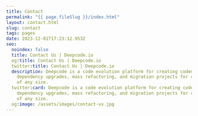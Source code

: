 ```yaml
---
title: Contact
permalink: "{{ page.fileSlug }}/index.html"
layout: contact.html
slug: contact
tags: pages
date: 2023-12-01T17:23:12.953Z
seo:
  noindex: false
  title: Contact Us | Deepcode.io
  og:title: Contact Us | Deepcode.io
  twitter:title: Contact Us | Deepcode.io
  description: Deepcode is a code evolution platform for creating codemods & doing
    dependency upgrades, mass refactoring, and migration projects for codebases
    of any size.
  twitter:card: Deepcode is a code evolution platform for creating codemods & doing
    dependency upgrades, mass refactoring, and migration projects for codebases
    of any size.
  og:image: /assets/images/contact-us.jpg
---
```

